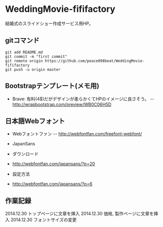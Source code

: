 WeddingMovie-fififactory
========================

結婚式のスライドショー作成サービス用HP。

## gitコマンド
```
git add README.md
git commit -m "first commit"
git remote origin https://github.com/peace098beat/WeddingMovie-fififactory
git push -u origin master
```

## Bootstrapテンプレート(メモ用)
- Brave: 有料(4$)だがデザインが柔らかくてHPのイメージに良さそう。
	-- http://wrapbootstrap.com/preview/WB0C06H5D

## 日本語Webフォント
- Webフォントファン
-- http://webfontfan.com/freefont-webfont/

- JapanSans  
 - ダウンロード
  - http://webfontfan.com/japansans/?p=20
 - 設定方法
  - http://webfontfan.com/japansans/?p=6

## 作業記録
2014.12.30 トップページに文章を挿入
2014.12.30 価格, 製作ページに文章を挿入
2014.12.30 フォントサイズの変更
